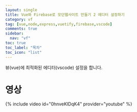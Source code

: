 ```yaml
---
layout: single
title: Vue와 Firebase로 모던웹사이트 만들기 2 에디터 설정하기
category: vf
tag: [vue,node,express,vuetify,firebase,vscode]
comments: true
sidebar:
  nav: "vf"
toc: true
toc_label: "목차"
toc_icon: "list"
---
```


뷰(vue)에 최적화된 에디터(vscode) 설정을 합니다.

# 영상

{% include video id="0hnveKIDqK4" provider="youtube" %}
